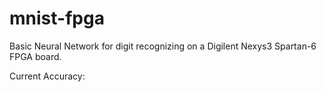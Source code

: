# mnist-fpga
Basic Neural Network for digit recognizing on a Digilent Nexys3 Spartan-6 FPGA board.

Current Accuracy: